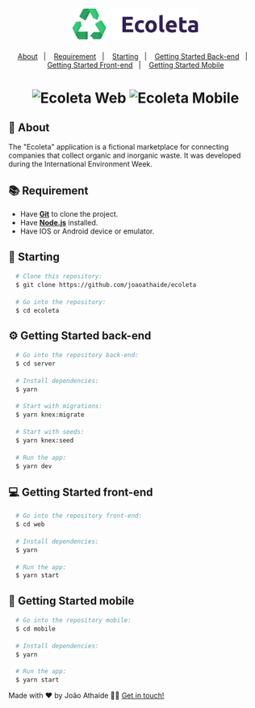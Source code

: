 <h1 align="center">
    <img alt="Ecoleta" src="assets/logo.svg" width="250px" />
</h1>

<p align="center">
  <a href="#page_with_curl-about">About</a>&nbsp;&nbsp;&nbsp;|&nbsp;&nbsp;&nbsp;
  <a href="#books-requirement">Requirement</a>&nbsp;&nbsp;&nbsp;|&nbsp;&nbsp;&nbsp;
  <a href="#rocket-starting">Starting</a>&nbsp;&nbsp;&nbsp;|&nbsp;&nbsp;&nbsp;
  <a href="#gear-getting-started-back-end">Getting Started Back-end</a>&nbsp;&nbsp;&nbsp;|&nbsp;&nbsp;&nbsp;
  <a href="#computer-getting-started-front-end">Getting Started Front-end</a>&nbsp;&nbsp;&nbsp;|&nbsp;&nbsp;&nbsp;
  <a href="#iphone-getting-started-mobile">Getting Started Mobile</a>
</p>

<h1 align="center">
    <img alt="Ecoleta Web" src="https://res.cloudinary.com/dk9miimib/image/upload/v1592867020/gifs/ecoleta-web_v5ated.gif" />
    <img alt="Ecoleta Mobile" src="https://res.cloudinary.com/dk9miimib/image/upload/v1592871000/gifs/ecoleta-mobile_rrnt9n.gif" width="300px" />
</h1>

## :page_with_curl: About

The "Ecoleta" application is a fictional marketplace for connecting companies that collect organic and inorganic waste. It was developed during the International Environment Week.

## :books: Requirement

- Have [**Git**](https://git-scm.com/) to clone the project.
- Have [**Node.js**](https://nodejs.org/en/) installed.
- Have IOS or Android device or emulator.

## :rocket: Starting

```bash
  # Clone this repository:
  $ git clone https://github.com/joaoathaide/ecoleta

  # Go into the repository:
  $ cd ecoleta
```

## :gear: Getting Started back-end

```bash
  # Go into the repository back-end:
  $ cd server

  # Install dependencies:
  $ yarn

  # Start with migrations:
  $ yarn knex:migrate

  # Start with seeds:
  $ yarn knex:seed

  # Run the app:
  $ yarn dev
```

## :computer: Getting Started front-end

```bash
  # Go into the repository front-end:
  $ cd web

  # Install dependencies:
  $ yarn

  # Run the app:
  $ yarn start
```

## :iphone: Getting Started mobile

```bash
  # Go into the repository mobile:
  $ cd mobile

  # Install dependencies:
  $ yarn

  # Run the app:
  $ yarn start
```

Made with ❤️ by João Athaide 👋🏻 [Get in touch!](https://github.com/joaoathaide)
